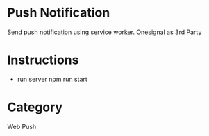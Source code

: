 # Push Notification
Send push notification using service worker. Onesignal as 3rd Party
# Instructions
+ run server
npm run start
# Category
Web Push
